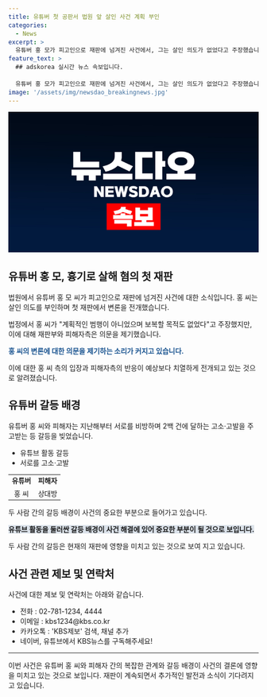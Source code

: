 ```yaml
---
title: 유튜버 첫 공판서 법원 앞 살인 사건 계획 부인
categories:
  - News
excerpt: >
  유튜버 홍 모가 피고인으로 재판에 넘겨진 사건에서, 그는 살인 의도가 없었다고 주장했습니다. 그러나 재판부는 피해자에게 칼을 휘두르며 관통상을 입힌 증거를 바탕으로 의도를 따졌고, 피해자 가족은 홍 모를 향해 분통을 터뜨렸습니다. 홍 모와 피해자 사이에는 지난해부터 갈등이 있었으며, 범행 동기는 피해자가 홍 모를 상해 혐의로 고소한 재판에 참석하지 못하게 하기 위한 것으로 조사됐습니다. (150자)
feature_text: >
  ## adskorea 실시간 뉴스 속보입니다.

  유튜버 홍 모가 피고인으로 재판에 넘겨진 사건에서, 그는 살인 의도가 없었다고 주장했습니다. 그러나 재판부는 피해자에게 칼을 휘두르며 관통상을 입힌 증거를 바탕으로 의도를 따졌고, 피해자 가족은 홍 모를 향해 분통을 터뜨렸습니다. 홍 모와 피해자 사이에는 지난해부터 갈등이 있었으며, 범행 동기는 피해자가 홍 모를 상해 혐의로 고소한 재판에 참석하지 못하게 하기 위한 것으로 조사됐습니다. (150자)
image: '/assets/img/newsdao_breakingnews.jpg'
---
```


<p><img src="/assets/img/newsdao_breakingnews.jpg" alt="adskorea 속보" /></p>

<h2 data-ke-size="size26">유튜버 홍 모, 흉기로 살해 혐의 첫 재판</h2>

<p>법원에서 유튜버 홍 모 씨가 피고인으로 재판에 넘겨진 사건에 대한 소식입니다. 홍 씨는 살인 의도를 부인하며 첫 재판에서 변론을 전개했습니다.</p>

<p data-ke-size="size16">법정에서 홍 씨가 "계획적인 범행이 아니었으며 보복할 목적도 없었다"고 주장했지만, 이에 대해 재판부와 피해자측은 의문을 제기했습니다.</p>

<p><b><span style="color: #1a5490;">홍 씨의 변론에 대한 의문을 제기하는 소리가 커지고 있습니다.</span></b></p>

<p>이에 대한 홍 씨 측의 입장과 피해자측의 반응이 예상보다 치열하게 전개되고 있는 것으로 알려졌습니다.</p>

<h2 data-ke-size="size22">유튜버 갈등 배경</h2>

<p>유튜버 홍 씨와 피해자는 지난해부터 서로를 비방하며 2백 건에 달하는 고소·고발을 주고받는 등 갈등을 빚었습니다.</p>

<ul>
<li>유튜브 활동 갈등</li>
<li>서로를 고소·고발</li>
</ul>

<table>
<tr>
<td style="text-align: center; height: 17px;"><b>유튜버</b></td>
<td style="text-align: center; height: 17px;"><b>피해자</b></td>
</tr>
<tr>
<td style="text-align: center; height: 17px;">홍 씨</td>
<td style="text-align: center; height: 17px;">상대방</td>
</tr>
</table>

<p data-ke-size="size16">두 사람 간의 갈등 배경이 사건의 중요한 부분으로 들어가고 있습니다.</p>

<p><b><span style="background-color: #21538527;"><b>유튜브 활동을 둘러싼 갈등 배경이 사건 해결에 있어 중요한 부분이 될 것으로 보입니다.</b></span></b></p>

<p>두 사람 간의 갈등은 현재의 재판에 영향을 미치고 있는 것으로 보여 지고 있습니다.</p>

<h2 data-ke-size="size22">사건 관련 제보 및 연락처</h2>

<p>사건에 대한 제보 및 연락처는 아래와 같습니다.</p>

<ul>
<li>전화 : 02-781-1234, 4444</li>
<li>이메일 : kbs1234@kbs.co.kr</li>
<li>카카오톡 : 'KBS제보' 검색, 채널 추가</li>
<li>네이버, 유튜브에서 KBS뉴스를 구독해주세요!</li>
</ul>

<hr>

<p>이번 사건은 유튜버 홍 씨와 피해자 간의 복잡한 관계와 갈등 배경이 사건의 결론에 영향을 미치고 있는 것으로 보입니다. 재판이 계속되면서 추가적인 발전과 소식이 기다려지고 있습니다.</p>


